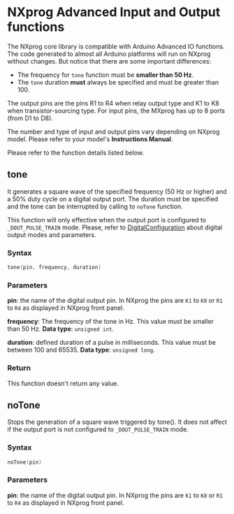 # NXprog Advanced Input and Output functions

The NXprog core library is compatible with Arduino Advanced IO functions. The code generated to almost all Arduino platforms will run on NXprog without changes. But notice that there are some important differences:

* The frequency for `tone` function must be **smaller than 50 Hz**.
* The `tone` duration **must** always be specified and must be greater than 100.

The output pins are the pins R1 to R4 when relay output type and K1 to K8 when transistor-sourcing type. 
For input pins, the MXprog has up to 8 ports (from D1 to D8).

The number and type of input and output pins vary depending on NXprog model. Please refer to your model's **Instructions Manual**.

Please refer to the function details listed below.

## tone

It generates a square wave of the specified frequency (50 Hz or higher) and a 50% duty cycle on a digital output port. The duration must be specified and the tone can be interrupted by calling to `noTone` function. 

This function will only effective when the output port is configured to `_DOUT_PULSE_TRAIN` mode. Please, refer to [DigitalConfiguration](./DigitalConfiguration.md) about digital output modes and parameters.

### Syntax
```C
tone(pin, frequency, duration)
```

### Parameters

**pin**: the name of the digital output pin. In NXprog the pins are `K1` to `K8` or `R1` to `R4` as displayed in NXprog front panel.

**frequency**: The frequency of the tone in Hz. This value must be smaller than 50 Hz.  **Data type**: `unsigned int`.

**duration**: defined duration of a pulse in milliseconds. This value must be between  100 and 65535. **Data type**: `unsigned long`.

### Return
This function doesn't return any value.

## noTone

Stops the generation of a square wave triggered by tone(). It does not affect if the output port is not configured to `_DOUT_PULSE_TRAIN` mode.

### Syntax
```C
noTone(pin)
```

### Parameters

**pin**: the name of the digital output pin. In NXprog the pins are `K1` to `K8` or `R1` to `R4` as displayed in NXprog front panel.
